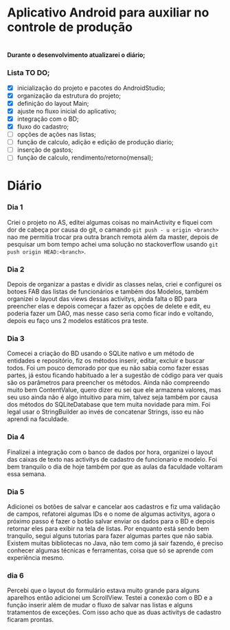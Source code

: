 # <h1> Aplicativo Android para auxiliar no controle de produção<h1>

#### Durante o desenvolvimento atualizarei o diário;

### Lista TO DO;
- [x] inicialização do projeto e pacotes do AndroidStudio;
- [x] organização da estrutura do projeto;
- [x] definição do layout Main;
- [x] ajuste no fluxo inicial do aplicativo;
- [x] integração com o BD;
- [x] fluxo do cadastro;
- [ ] opções de ações nas listas;
- [ ] função de calculo, adição e edição de produção diario;
- [ ] inserção de gastos;
- [ ] função de calculo, rendimento/retorno(mensal);

#
#

# Diário



### Dia 1 

Criei o projeto no AS, editei algumas coisas no mainActivity e fiquei com dor de cabeça por causa
do git, o camando `git push - u origin <branch>` nao me permitia trocar pra outra branch remota além
da master, depois de pesquisar um bom tempo achei uma solução no
stackoverflow usando `git push origin HEAD:<branch>`.

### Dia 2

Depois de organizar a pastas e dividir as classes nelas, criei e configurei os botoes FAB das listas
de funcionários e também dos Modelos, também organizei o layout das views dessas activitys, ainda
falta o BD para preencher elas e depois começar a fazer as opções de delete e edit, eu poderia
fazer um DAO, mas nesse caso seria como ficar indo e voltando, depois eu faço uns 2 modelos
estáticos pra teste.

### Dia 3

Comecei a criação do BD usando o SQLite nativo e um método de entidades e repositório, fiz os métodos
inserir, editar, excluir e buscar todos. Foi um pouco demorado por que eu não sabia como fazer essas
partes, já estou ficando habituado a ler a sugestão de código para ver quais são os parâmetros para
preencher os métodos. Ainda não compreendo muito bem ContentValue, quero dizer eu sei que ele
armazena valores, mas seu uso ainda não é algo intuitivo para mim, talvez seja também por causa dos
métodos do SQLiteDatabase que tem muita novidade para mim. Foi legal usar o StringBuilder ao invés
de concatenar Strings, isso eu não aprendi na faculdade.

### Dia 4

Finalizei a integração com o banco de dados por hora, organizei o layout das caixas de texto nas 
activitys de cadastro de funcionario e modelo. Foi bem tranquilo o dia de hoje também por que as 
aulas da faculdade voltaram essa semana.

### Dia 5

Adicionei os botões de salvar e cancelar aos cadastros e fiz uma validação de campos, refatorei
algumas IDs e o nome de algumas activitys, agora o próximo passo é fazer o botão salvar enviar os dados 
para o BD e depois retornar eles para exibir na tela de listas. Por enquanto está sendo bem tranquilo, 
segui alguns tutorias para fazer algumas partes que não sabia. Existem muitas bibliotecas no Java, não
tem como já sair fazendo, é preciso conhecer algumas técnicas e ferramentas, coisa que só se aprende com
experiência mesmo.

### dia 6

Percebi que o layout do formulário estava muito grande para alguns aparelhos então adicionei um 
ScrollView. Testei a conexão com o BD e a função inserir além de mudar o fluxo de salvar nas listas 
e alguns tratamentos de exceções.
Com isso acho que as duas activitys de cadastro ficaram prontas.
